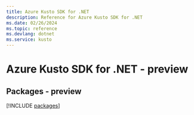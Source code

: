 ```yaml
---
title: Azure Kusto SDK for .NET
description: Reference for Azure Kusto SDK for .NET
ms.date: 02/26/2024
ms.topic: reference
ms.devlang: dotnet
ms.service: kusto
---
```

# Azure Kusto SDK for .NET - preview
## Packages - preview
[!INCLUDE [packages](kusto-index.md)]